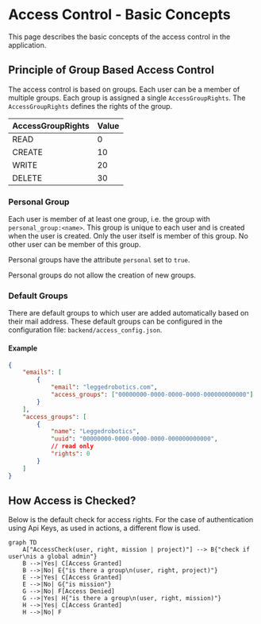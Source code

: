 # Access Control - Basic Concepts

This page describes the basic concepts of the access control in the application.

## Principle of Group Based Access Control

The access control is based on groups. Each user can be a member of multiple groups. Each group is assigned a single
`AccessGroupRights`. The `AccessGroupRights` defines the rights of the group.

| AccessGroupRights | Value |
| ----------------- | ----- |
| READ              | 0     |
| CREATE            | 10    |
| WRITE             | 20    |
| DELETE            | 30    |

### Personal Group

Each user is member of at least one group, i.e. the group with `personal_group:<name>`. This group is unique to each
user and is created when the user is created. Only the user itself is member of this group. No other user can be member
of this group.

Personal groups have the attribute `personal` set to `true`.

Personal groups do not allow the creation of new groups.

### Default Groups

There are default groups to which user are added automatically based on their mail address.
These default groups can be configured in the configuration file: `backend/access_config.json`.

#### Example

```json
{
    "emails": [
        {
            "email": "leggedrobotics.com",
            "access_groups": ["00000000-0000-0000-0000-000000000000"]
        }
    ],
    "access_groups": [
        {
            "name": "Leggedrobotics",
            "uuid": "00000000-0000-0000-0000-000000000000",
            // read only
            "rights": 0
        }
    ]
}
```

## How Access is Checked?

Below is the default check for access rights. For the case of authentication using Api Keys, as used in actions, a different flow is used.

```mermaid
graph TD
    A["AccessCheck(user, right, mission | project)"] --> B{"check if user\nis a global admin"}
    B -->|Yes| C[Access Granted]
    B -->|No| E{"is there a group\n(user, right, project)"}
    E -->|Yes| C[Access Granted]
    E -->|No| G{"is mission"}
    G -->|No| F[Access Denied]
    G -->|Yes| H{"is there a group\n(user, right, mission)"}
    H -->|Yes| C[Access Granted]
    H -->|No| F
```
